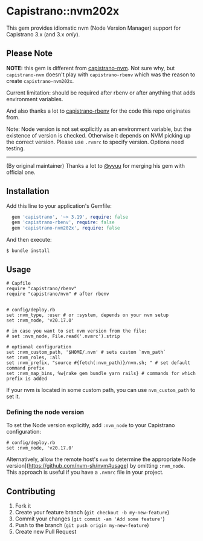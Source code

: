 # Capistrano::nvm202x

This gem provides idiomatic nvm (Node Version Manager) support for Capistrano 3.x (and 3.x *only*).

## Please Note

**NOTE:** this gem is different from [capistrano-nvm](https://github.com/koenpunt/capistrano-nvm). Not sure why, but `capistrano-nvm` doesn't play with `capistrano-rbenv` which was the reason to create `capistrano-nvm202x`.

Current limitation: should be required after rbenv or after anything that adds environment variables.

And also thanks a lot to [capistrano-rbenv](https://github.com/capistrano/rbenv) for the code this repo originates from.

Note: Node version is not set explicitly as an environment variable, but the existence of version is checked. Otherwise it depends on NVM picking up the correct version. Please use `.rvmrc` to specify version. Options need testing.

-----------------------------------

(By original maintainer) Thanks a lot to [@yyuu](https://github.com/yyuu) for merging his gem with official one.

## Installation

Add this line to your application's Gemfile:

~~~ruby
  gem 'capistrano', '~> 3.19', require: false
  gem 'capistrano-rbenv', require: false
  gem 'capistrano-nvm202x', require: false
~~~

And then execute:

    $ bundle install

## Usage

    # Capfile
    require "capistrano/rbenv"
    require "capistrano/nvm" # after rbenv


    # config/deploy.rb
    set :nvm_type, :user # or :system, depends on your nvm setup
    set :nvm_node, 'v20.17.0'

    # in case you want to set nvm version from the file:
    # set :nvm_node, File.read('.nvmrc').strip

    # optional configuration
    set :nvm_custom_path, '$HOME/.nvm' # sets custom `nvm_path`
    set :nvm_roles, :all
    set :nvm_prefix, "source #{fetch(:nvm_path)}/nvm.sh; " # set default command prefix
    set :nvm_map_bins, %w{rake gem bundle yarn rails} # commands for which prefix is added


If your nvm is located in some custom path, you can use `nvm_custom_path` to set it.

### Defining the node version

To set the Node version explicitly, add `:nvm_node` to your Capistrano configuration:

    # config/deploy.rb
    set :nvm_node, 'v20.17.0'

Alternatively, allow the remote host's `nvm` to determine the appropriate Node version](https://github.com/nvm-sh/nvm#usage) by omitting `:nvm_node`. This approach is useful if you have a `.nvmrc` file in your project.

## Contributing

1. Fork it
2. Create your feature branch (`git checkout -b my-new-feature`)
3. Commit your changes (`git commit -am 'Add some feature'`)
4. Push to the branch (`git push origin my-new-feature`)
5. Create new Pull Request
